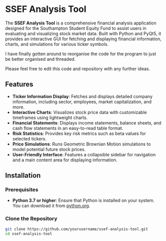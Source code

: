 # SSEF Analysis Tool

The **SSEF Analysis Tool** is a comprehensive financial analysis application designed for the Southampton Student Equity Fund to assist users in evaluating and visualizing stock market data. Built with Python and PyQt5, it provides an interactive GUI for fetching and displaying financial information, charts, and simulations for various ticker symbols.

I have finally gotten around to reorganise the code for the program to just be better organised and threaded.

Please feel free to edit this code and repository with any further ideas.

## Features

- **Ticker Information Display**: Fetches and displays detailed company information, including sector, employees, market capitalization, and more.
- **Interactive Charts**: Visualizes stock price data with customizable timeframes using lightweight charts.
- **Financial Statements**: Displays income statements, balance sheets, and cash flow statements in an easy-to-read table format.
- **Risk Statistics**: Provides key risk metrics such as beta values for selected tickers.
- **Price Simulations**: Runs Geometric Brownian Motion simulations to model potential future stock prices.
- **User-Friendly Interface**: Features a collapsible sidebar for navigation and a main content area for displaying information.

## Installation

### Prerequisites

- **Python 3.7 or higher**: Ensure that Python is installed on your system. You can download it from [python.org](https://www.python.org/downloads/).

### Clone the Repository

```bash
git clone https://github.com/yourusername/ssef-analysis-tool.git
cd ssef-analysis-tool
```
